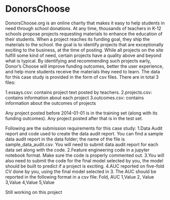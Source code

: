 # DonorsChoose
DonorsChoose.org is an online charity that makes it easy to help students in need through school donations. At any time, thousands of teachers in K-12 schools propose projects requesting materials to enhance the education of their students. When a project reaches its funding goal, they ship the materials to the school. the goal is to identify projects that are exceptionally exciting to the business, at the time of posting. While all projects on the site fulfill some kind of need, certain projects have a quality above and beyond what is typical. By identifying and recommending such projects early, Donor’s Choose will improve funding outcomes, better the user experience, and help more students receive the materials they need to learn. The data for this case study is provided in the form of csv files. There are in total 3 files:

1.essays.csv: contains project text posted by teachers.
2.projects.csv: contains information about each project
3.outcomes.csv: contains information about the outcomes of projects

Any project posted before 2014-01-01 is in the training set (along with its funding outcomes). Any project posted after that is in the test set.

Following are the submission requirements for this case study:
1.Data Audit report and code used to create the data audit report. You can find a sample data audit report in the data folder; the name of the file is sample_data_audit.csv. You will need to submit data audit report for each data set along with the code.
2.Feature engineering code in a jupyter notebook format. Make sure the code is properly commented out.
3.You will also need to submit the code for the final model selected by you, the model should be built to predict if a project is exciting.
4.AUC reported on five-fold CV done by you, using the final model selected in 3. The AUC should be reported in the following format in a csv file: 
Fold, AUC 1,Value 2, Value 3,Value 4,Value 5,Value

Still working on this project
